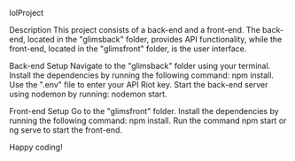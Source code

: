 lolProject

Description
This project consists of a back-end and a front-end. The back-end, located in the "glimsback" folder, provides API functionality, while the front-end, located in the "glimsfront" folder, is the user interface.

Back-end Setup
Navigate to the "glimsback" folder using your terminal.
Install the dependencies by running the following command: npm install.
Use the ".env" file to enter your API Riot key.
Start the back-end server using nodemon by running: nodemon start.


Front-end Setup
Go to the "glimsfront" folder.
Install the dependencies by running the following command: npm install.
Run the command npm start or ng serve to start the front-end.


Happy coding!
